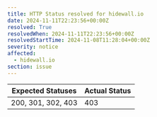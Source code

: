 ```yaml
---
title: HTTP Status resolved for hidewall.io
date: 2024-11-11T22:23:56+00:00Z
resolved: True
resolvedWhen: 2024-11-11T22:23:56+00:00Z
resolvedStartTime: 2024-11-08T11:28:04+00:00Z
severity: notice
affected:
  - hidewall.io
section: issue
---
```


| Expected Statuses | Actual Status  |
|-------------------|----------------|
| 200, 301, 302, 403 | 403 |
